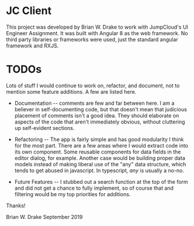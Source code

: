 # JC Client

This project was developed by Brian W. Drake to work with JumpCloud's UI Engineer Assignment.  It was built with Angular 8 as the web framework.  No third party libraries or frameworks were used, just the standard angular framework and RXJS.

# TODOs

Lots of stuff I would continue to work on, refactor, and document, not to mention some feature additions.  A few are listed here.

* Documentation -- comments are few and far between here.  I am a believer in self-documenting code, but that doesn't mean that judicious placement of comments isn't a good idea.  They should elaborate on aspects of the code that aren't immediately obvious, without cluttering up self-evident sections.

* Refactoring -- The app is fairly simple and has good modularity I think for the most part.  There are a few areas where I would extract code into its own component.  Some reusable components for data fields in the editor dialog, for example.  Another case would be building proper data models instead of making liberal use of the "any" data structure, which tends to get abused in javascript.  In typescript, _any_ is usually a no-no.  

* Future Features -- I stubbed out a search function at the top of the form and did not get a chance to fully implement, so of course that and filtering would be my top priorities for additions.


Thanks!

Brian W. Drake
September 2019
